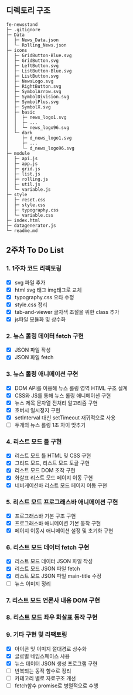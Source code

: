 ## 디렉토리 구조

```
fe-newsstand
├─ .gitignore
├─ Data
│  ├─ News_Data.json
│  └─ Rolling_News.json
├─ icons
│  ├─ GridButton-Blue.svg
│  ├─ GridButton.svg
│  ├─ LeftButton.svg
│  ├─ ListButton-Blue.svg
│  ├─ ListButton.svg
│  ├─ NewsLogo.svg
│  ├─ RightButton.svg
│  ├─ SymbolArrow.svg
│  ├─ SymbolDivision.svg
│  ├─ SymbolPlus.svg
│  ├─ SymbolX.svg
│  ├─ basic
│  │  ├─ news_logo1.svg
│  │  ├─ ...
│  │  └─ news_logo96.svg
│  └─ dark
│     ├─ d_news_logo1.svg
│     ├─ ...
│     └─ d_news_logo96.svg
├─ module
│  ├─ api.js
│  ├─ app.js
│  ├─ grid.js
│  ├─ list.js
│  ├─ rolling.js
│  ├─ util.js
│  └─ variable.js
├─ style
│  ├─ reset.css
│  ├─ style.css
│  ├─ typography.css
│  └─ variable.css
├─ index.html
├─ datagenerator.js
└─ readme.md

```

## 2주차 To Do List

### 1. 1주차 코드 리팩토링

- [x] svg 파일 추가
- [x] html svg 태그 img태그로 교체
- [x] typography.css 오타 수정
- [x] style.css 정리
- [x] tab-and-viewer 글자색 조절을 위한 class 추가
- [x] js파일 모듈화 및 상수화

### 2. 뉴스 롤링 데이터 fetch 구현

- [x] JSON 파일 작성
- [x] JSON 파일 fetch

### 3. 뉴스 롤링 애니메이션 구현

- [x] DOM API를 이용해 뉴스 롤링 영역 HTML 구조 설계
- [x] CSS와 JS를 통해 뉴스 롤링 애니메이션 구현
- [x] 뉴스 제목 문자열 전처리 알고리즘 구현
- [x] 호버시 일시정지 구현
- [x] setInterval 대신 setTimeout 재귀적으로 사용
- [ ] 두개의 뉴스 롤링 1초 차이 맞추기

### 4. 리스트 모드 틀 구현

- [x] 리스트 모드 틀 HTML 및 CSS 구현
- [x] 그리드 모드, 리스트 모드 토글 구현
- [x] 리스트 모드 DOM 조작 구현
- [x] 화살표 리스트 모드 페이지 이동 구현
- [x] 네비게이션바 리스트 모드 페이지 이동 구현

### 5. 리스트 모드 프로그래스바 애니메이션 구현

- [x] 프로그래스바 기본 구조 구현
- [x] 프로그래스바 애니메이션 기본 동작 구현
- [x] 페이지 이동시 애니메이션 설정 및 초기화 구현

### 6. 리스트 모드 데이터 fetch 구현

- [x] 리스트 모드 데이터 JSON 파일 작성
- [x] 리스트 모드 JSON 파일 fetch
- [x] 리스트 모드 JSON 파일 main-title 수정
- [ ] 뉴스 이미지 정리

### 7. 리스트 모드 언론사 내용 DOM 구현

### 8. 리스트 모드 좌우 화살표 동작 구현

### 9. 기타 구현 및 리팩토링

- [x] 아이콘 및 이미지 절대경로 상수화
- [x] 글로벌 네임스페이스 사용
- [x] 뉴스 데이터 JSON 생성 프로그램 구현
- [ ] 반복되는 동작 함수로 정리
- [ ] 카테고리 별로 자료구조 개선
- [ ] fetch함수 promise로 병렬적으로 수행
